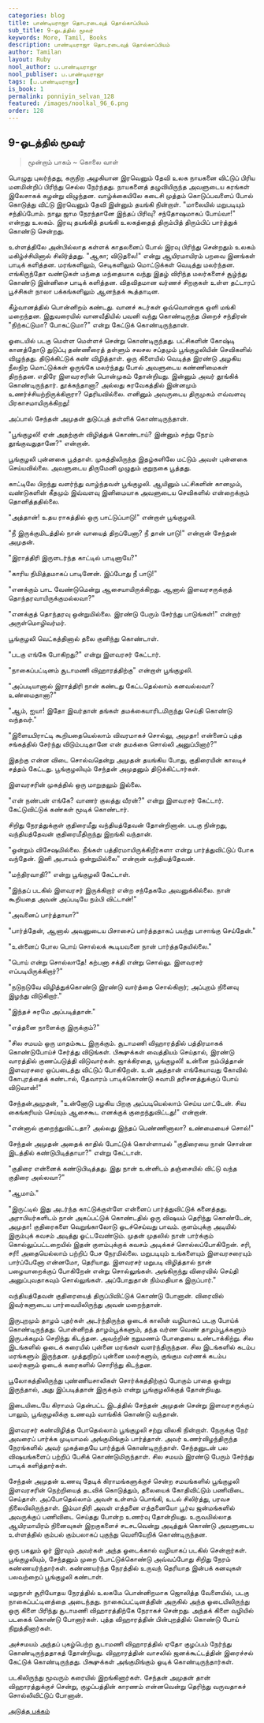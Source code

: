```yaml
---
categories: blog
title: பாண்டியராஜா தொடரடைவுத் தொல்காப்பியம்
sub_title: 9-ஓடத்தில் மூவர்
keywords: More, Tamil, Books
description: பாண்டியராஜா தொடரடைவுத் தொல்காப்பியம்
author: Tamilan
layout: Ruby
nool_author: ப.பாண்டியராஜா
nool_publiser: ப.பாண்டியராஜா
tags: [ப.பாண்டியராஜா]
is_book: 1
permalink: ponniyin_selvan_128
featured: /images/noolkal_96_6.png
order: 128
---
```



## 9-ஓடத்தில் மூவர்

> மூன்றாம் பாகம் ~ கொலை வாள்

பொழுது புலர்ந்தது, கருநிற அழகியான இரவெனும் தேவி உலக நாயகனை விட்டுப் பிரிய மனமின்றிப் பிரிந்து செல்ல நேர்ந்தது. நாயகனைத் தழுவியிருந்த அவளுடைய கரங்கள் இலேசாகக் கழன்று விழுந்தன. வாழ்க்கையிலே கடைசி முத்தம் கொடுப்பவளைப் போல் கொடுத்து விட்டு இரவெனும் தேவி இன்னும் தயங்கி நின்றாள். "மாலையில் மறுபடியும் சந்திப்போம். நாலு ஜாம நேரந்தானே இந்தப் பிரிவு? சந்தோஷமாகப் போய்வா!" என்றது உலகம். இரவு தயங்கித் தயங்கி உலகத்தைத் திரும்பித் திரும்பிப் பார்த்துக் கொண்டு சென்றது.

உள்ளத்திலே அன்பில்லாத கள்ளக் காதலனைப் போல் இரவு பிரிந்து சென்றதும் உலகம் மகிழ்ச்சியினால் சிலிர்த்தது. "ஆகா; விடுதலை!" என்று ஆயிரமாயிரம் பறவை இனங்கள் பாடிக் களித்தன. மரங்களிலும், செடிகளிலும் மொட்டுக்கள் வெடித்து மலர்ந்தன. எங்கிருந்தோ வண்டுகள் மந்தை மந்தையாக வந்து இதழ் விரிந்த மலர்களைச் சூழ்ந்து கொண்டு இன்னிசை பாடிக் களித்தன. விதவிதமான வர்ணச் சிறகுகள் உள்ள தட்டாரப் பூச்சிகள் நாலா பக்கங்களிலும் ஆனந்தக் கூத்தாடின.

கீழ்வானத்தில் பொன்னிறம் கண்டது. வானச் சுடர்கள் ஒவ்வொன்றாக ஒளி மங்கி மறைந்தன. இதுவரையில் வானவீதியில் பவனி வந்து கொண்டிருந்த பிறைச் சந்திரன் "நிற்கட்டுமா? போகட்டுமா?" என்று கேட்டுக் கொண்டிருந்தான்.

ஓடையில் படகு மெள்ள மெள்ளச் சென்று கொண்டிருந்தது. பட்சிகளின் கோஷ்டி கானத்தோடு துடுப்பு தண்ணீரைத் தள்ளும் சலசல சப்தமும் பூங்குழலியின் செவிகளில் விழுந்தது. திடுக்கிட்டுக் கண் விழித்தாள். ஒரு கிளையில் வெடித்த இரண்டு அழகிய நீலநிற மொட்டுக்கள் ஒருங்கே மலர்ந்தது போல் அவளுடைய கண்ணிமைகள் திறந்தன. எதிரே இளவரசரின் பொன்முகம் தோன்றியது. இன்னும் அவர் தூங்கிக் கொண்டிருந்தார். தூக்கந்தானா? அல்லது சுரவேகத்தில் இன்னமும் உணர்ச்சியற்றிருக்கிறாரா? தெரியவில்லை. எனினும் அவருடைய திருமுகம் எவ்வளவு பிரகாசமாயிருக்கிறது!

அப்பால் சேந்தன் அமுதன் துடுப்புத் தள்ளிக் கொண்டிருந்தான்.

"பூங்குழலி! ஏன் அதற்குள் விழித்துக் கொண்டாய்? இன்னும் சற்று நேரம் தூங்குவதுதானே?" என்றான்.

பூங்குழலி புன்னகை பூத்தாள். முகத்திலிருந்த இதழ்களிலே மட்டும் அவள் புன்னகை செய்யவில்லை. அவளுடைய திருமேனி முழுதும் குறுநகை பூத்தது.

காட்டிலே பிறந்து வளர்ந்து வாழ்ந்தவள் பூங்குழலி. ஆயினும் பட்சிகளின் கானமும், வண்டுகளின் கீதமும் இவ்வளவு இனிமையாக அவளுடைய செவிகளில் என்றைக்கும் தொனித்ததில்லை.

"அத்தான்! உதய ராகத்தில் ஒரு பாட்டுப்பாடு!" என்றாள் பூங்குழலி.

"நீ இருக்குமிடத்தில் நான் வாயைத் திறப்பேனா? நீ தான் பாடு!" என்றான் சேந்தன் அமுதன்.

"இராத்திரி இருளடர்ந்த காட்டில் பாடினாயே?"

"காரிய நிமித்தமாகப் பாடினேன். இப்போது நீ பாடு!"

"எனக்கும் பாட வேண்டுமென்று ஆசையாயிருக்கிறது. ஆனால் இளவரசருக்குத் தொந்தரவாயிருக்குமல்லவா?"

"எனக்குத் தொந்தரவு ஒன்றுமில்லை. இரண்டு பேரும் சேர்ந்து பாடுங்கள்!" என்றார் அருள்மொழிவர்மர்.

பூங்குழலி வெட்கத்தினால் தலை குனிந்து கொண்டாள்.

"படகு எங்கே போகிறது?" என்று இளவரசர் கேட்டார்.

"நாகைப்பட்டினம் சூடாமணி விஹாரத்திற்கு" என்றாள் பூங்குழலி.

"அப்படியானால் இராத்திரி நான் கண்டது கேட்டதெல்லாம் கனவல்லவா? உண்மைதானா?"

"ஆம், ஐயா! இதோ இவர்தான் தங்கள் தமக்கையாரிடமிருந்து செய்தி கொண்டு வந்தவர்."

"இளையபிராட்டி கூறியதையெல்லாம் விவரமாகச் சொல்லு, அமுதா! என்னைப் புத்த சங்கத்தில் சேர்ந்து விடும்படிதானே என் தமக்கை சொல்லி அனுப்பினார்?"

இதற்கு என்ன விடை சொல்வதென்று அமுதன் தயங்கிய போது, குதிரையின் காலடிச் சத்தம் கேட்டது. பூங்குழலியும் சேந்தன் அமுதனும் திடுக்கிட்டார்கள்.

இளவரசரின் முகத்தில் ஒரு மாறுதலும் இல்லை.

"என் நண்பன் எங்கே? வாணர் குலத்து வீரன்?" என்று இளவரசர் கேட்டார். கேட்டுவிட்டுக் கண்கள் மூடிக் கொண்டார்.

சிறிது நேரத்துக்குள் குதிரைமீது வந்தியத்தேவன் தோன்றினான். படகு நின்றது, வந்தியத்தேவன் குதிரைமீதிருந்து இறங்கி வந்தான்.

"ஒன்றும் விசேஷமில்லை. நீங்கள் பத்திரமாயிருக்கிறீர்களா என்று பார்த்துவிட்டுப் போக வந்தேன். இனி அபாயம் ஒன்றுமில்லை" என்றான் வந்தியத்தேவன்.

"மந்திரவாதி?" என்று பூங்குழலி கேட்டாள்.

"இந்தப் படகில் இளவரசர் இருக்கிறார் என்ற சந்தேகமே அவனுக்கில்லை. நான் கூறியதை அவன் அப்படியே நம்பி விட்டான்!"

"அவனைப் பார்த்தாயா?"

"பார்த்தேன், ஆனால் அவனுடைய பிசாசைப் பார்த்ததாகப் பயந்து பாசாங்கு செய்தேன்."

"உன்னைப் போல பொய் சொல்லக் கூடியவனை நான் பார்த்ததேயில்லை."

"பொய் என்று சொல்லாதே! கற்பனா சக்தி என்று சொல்லு. இளவரசர் எப்படியிருக்கிறார்?"

"நடுநடுவே விழித்துக்கொண்டு இரண்டு வார்த்தை சொல்கிறார்; அப்புறம் நினைவு இழந்து விடுகிறார்."

"இந்தச் சுரமே அப்படித்தான்."

"எத்தனை நாளைக்கு இருக்கும்?"

"சில சமயம் ஒரு மாதம்கூட இருக்கும். சூடாமணி விஹாரத்தில் பத்திரமாகக் கொண்டுபோய்ச் சேர்த்து விடுங்கள். பிக்ஷுக்கள் வைத்தியம் செய்தால், இரண்டு வாரத்தில் குணப்படுத்தி விடுவார்கள். ஜாக்கிரதை, பூங்குழலி! உன்னை நம்பித்தான் இளவரசரை ஒப்படைத்து விட்டுப் போகிறேன். உன் அத்தான் எங்கேயாவது கோவில் கோபுரத்தைக் கண்டால், தேவாரம் பாடிக்கொண்டு சுவாமி தரிசனத்துக்குப் போய் விடுவான்!"

சேந்தன்அமுதன், "உன்னோடு பழகிய பிறகு அப்படியெல்லாம் செய்ய மாட்டேன். சிவ கைங்கரியம் செய்யும் ஆசைகூட எனக்குக் குறைந்துவிட்டது!" என்றான்.

"என்னால் குறைந்துவிட்டதா? அல்லது இந்தப் பெண்ணினாலா? உண்மையைச் சொல்!"

சேந்தன் அமுதன் அதைக் காதில் போட்டுக் கொள்ளாமல் "குதிரையை நான் சொன்ன இடத்தில் கண்டுபிடித்தாயா?" என்று கேட்டான்.

"குதிரை என்னைக் கண்டுபிடித்தது. இது நான் உன்னிடம் தஞ்சையில் விட்டு வந்த குதிரை அல்லவா?"

"ஆமாம்."

"இருட்டில் இது அடர்ந்த காட்டுக்குள்ளே என்னைப் பார்த்துவிட்டுக் கனைத்தது. அராபியர்களிடம் நான் அகப்பட்டுக் கொண்டதில் ஒரு விஷயம் தெரிந்து கொண்டேன், அமுதா! குதிரைகளை வெறுங்காலோடு ஓடச்செய்வது பாவம். குளம்புக்கு அடியில் இரும்புக் கவசம் அடித்து ஓட்டவேண்டும். முதன் முதலில் நான் பார்க்கும் கொல்லுப்பட்டறையில் இதன் குளம்புக்குக் கவசம் அடிக்கச் சொல்லப்போகிறேன். சரி, சரி! அதையெல்லாம் பற்றிப் பேச நேரமில்லை. மறுபடியும் உங்களையும் இளவரசரையும் பார்ப்பேனோ என்னமோ, தெரியாது. இளவரசர் மறுபடி விழித்தால் நான் பழையாறைக்குப் போகிறேன் என்று சொல்லுங்கள். அங்கிருந்து விரைவில் செய்தி அனுப்புவதாகவும் சொல்லுங்கள். அப்போதுதான் நிம்மதியாக இருப்பார்."

வந்தியத்தேவன் குதிரையைத் திருப்பிவிட்டுக் கொண்டு போனான். விரைவில் இவர்களுடைய பார்வையிலிருந்து அவன் மறைந்தான்.

இருபுறமும் தாழம் புதர்கள் அடர்ந்திருந்த ஓடைக் காலின் வழியாகப் படகு போய்க் கொண்டிருந்தது. பொன்னிறத் தாழம்பூக்களும், தந்த வர்ண வெண் தாழம்பூக்களும் இருபக்கமும் செறிந்து கிடந்தன. அவற்றின் நறுமணம் போதையை உண்டாக்கிற்று. சில இடங்களில் ஓடைக் கரையில் புன்னை மரங்கள் வளர்ந்திருந்தன. சில இடங்களில் கடம்ப மரங்களும் இருந்தன. முத்துநிறப் புன்னை மலர்களும், குங்கும வர்ணக் கடம்ப மலர்களும் ஓடைக் கரைகளில் சொரிந்து கிடந்தன.

பூலோகத்திலிருந்து புண்ணியசாலிகள் சொர்க்கத்திற்குப் போகும் பாதை ஒன்று இருந்தால், அது இப்படித்தான் இருக்கும் என்று பூங்குழலிக்குத் தோன்றியது.

இடையிடையே கிராமம் தென்பட்ட இடத்தில் சேந்தன் அமுதன் சென்று இளவரசருக்குப் பாலும், பூங்குழலிக்கு உணவும் வாங்கிக் கொண்டு வந்தான்.

இளவரசர் கண்விழித்த போதெல்லாம் பூங்குழலி சற்று விலகி நின்றாள். நேருக்கு நேர் அவரைப் பார்க்க முடியாமல் அங்குமிங்கும் பார்த்தாள். அவர் உணர்விழந்திருந்த நேரங்களில் அவர் முகத்தையே பார்த்துக் கொண்டிருந்தாள். சேந்தனுடன் பல விஷயங்களைப் பற்றிப் பேசிக் கொண்டுமிருந்தாள். சில சமயம் இரண்டு பேரும் சேர்ந்து பாடிக் களித்தார்கள்.

சேந்தன் அமுதன் உணவு தேடிக் கிராமங்களுக்குச் சென்ற சமயங்களில் பூங்குழலி இளவரசரின் நெற்றியைத் தடவிக் கொடுத்தும், தலையைக் கோதிவிட்டும் பணிவிடை செய்தாள். அப்போதெல்லாம் அவள் உள்ளம் பொங்கி, உடல் சிலிர்த்து, பரவச நிலையிலிருந்தாள். இம்மாதிரி அவள் எத்தனை எத்தனையோ பூர்வ ஜன்மங்களில் அவருக்குப் பணிவிடை செய்தது போன்ற உணர்வு தோன்றியது. உருவமில்லாத ஆயிரமாயிரம் நினைவுகள் இறகுகளைச் சடசடவென்று அடித்துக் கொண்டு அவளுடைய உள்ளத்தில் கும்பல் கும்பலாகப் புகுந்து வெளியேறிக் கொண்டிருந்தன.

ஒரு பகலும் ஓர் இரவும் அவர்கள் அந்த ஓடைக்கால் வழியாகப் படகில் சென்றார்கள். பூங்குழலியும், சேந்தனும் முறை போட்டுக்கொண்டு அவ்வப்போது சிறிது நேரம் கண்ணயர்ந்தார்கள். கண்ணயர்ந்த நேரத்தில் உருவந் தெரியாத இன்பக் கனவுகள் பலவற்றைப் பூங்குழலி கண்டாள்.

மறுநாள் சூரியோதய நேரத்தில் உலகமே பொன்னிறமாக ஜொலித்த வேளையில், படகு நாகைப்பட்டினத்தை அடைந்தது. நாகைப்பட்டினத்தின் அருகில் அந்த ஓடையிலிருந்து ஒரு கிளை பிரிந்து சூடாமணி விஹாரத்திற்கே நேராகச் சென்றது. அந்தக் கிளை வழியில் படகைக் கொண்டு போனார்கள். புத்த விஹாரத்தின் பின்புறத்தில் கொண்டு போய் நிறுத்தினார்கள்.

அச்சமயம் அந்தப் புகழ்பெற்ற சூடாமணி விஹாரத்தில் ஏதோ குழப்பம் நேர்ந்து கொண்டிருந்ததாகத் தோன்றியது. விஹாரத்தின் வாசலில் ஜனக்கூட்டத்தின் இரைச்சல் கேட்டுக் கொண்டிருந்தது. பிக்ஷுக்கள் அங்குமிங்கும் ஓடிக் கொண்டிருந்தார்கள்.

படகிலிருந்து மூவரும் கரையில் இறங்கினார்கள். சேந்தன் அமுதன் தான் விஹாரத்துக்குச் சென்று, குழப்பத்தின் காரணம் என்னவென்று தெரிந்து வருவதாகச் சொல்லிவிட்டுப் போனான்.

[அடுத்த பக்கம்](ponniyin_selvan_129)